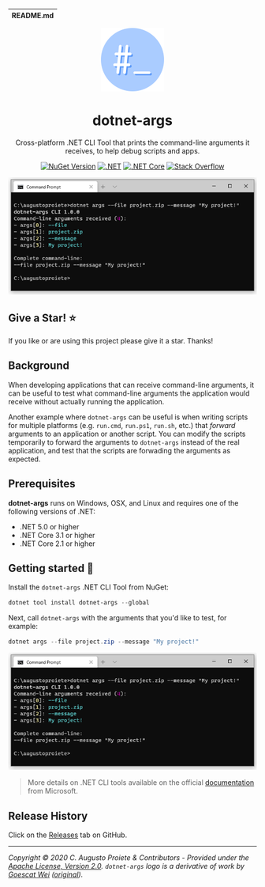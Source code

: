 | README.md |
|:---|

<div align="center">

![dotnet-args](asset/dotnet-args-logo.png)

</div>

<h1 align="center">dotnet-args</h1>
<div align="center">

 Cross-platform .NET CLI Tool that prints the command-line arguments it receives, to help debug scripts and apps.

[![NuGet Version](http://img.shields.io/nuget/v/dotnet-args.svg?style=flat-square)](https://www.nuget.org/packages/dotnet-args/) [![.NET](https://img.shields.io/badge/.NET%20-%3E%3D%205.0-512bd4)](https://dotnet.microsoft.com/download) [![.NET Core](https://img.shields.io/badge/.NET%20Core-%3E%3D%202.1-512bd4)](https://dotnet.microsoft.com/download) [![Stack Overflow](https://img.shields.io/badge/stack%20overflow-dotnet--tool-orange.svg?style=flat-square)](http://stackoverflow.com/questions/tagged/dotnet-tool)

![Screenshot of dotnet-args in action](asset/dotnet-args-screenshot.png)

</div>

## Give a Star! :star:

If you like or are using this project please give it a star. Thanks!

## Background

When developing applications that can receive command-line arguments, it can be useful to test what command-line arguments the application would receive without actually running the application.

Another example where `dotnet-args` can be useful is when writing scripts for multiple platforms (e.g. `run.cmd`, `run.ps1`, `run.sh`, etc.) that _forward_ arguments to an application or another script. You can modify the scripts temporarily to forward the arguments to `dotnet-args` instead of the real application, and test that the scripts are forwading the arguments as expected.

## Prerequisites

**dotnet-args** runs on Windows, OSX, and Linux and requires one of the following versions of .NET:
- .NET 5.0 or higher
- .NET Core 3.1 or higher
- .NET Core 2.1 or higher

## Getting started :rocket:

Install the `dotnet-args` .NET CLI Tool from NuGet:

```powershell
dotnet tool install dotnet-args --global
```

Next, call `dotnet-args` with the arguments that you'd like to test, for example:

```powershell
dotnet args --file project.zip --message "My project!"
```

![Screenshot of dotnet-args in action](asset/dotnet-args-screenshot.png)

> More details on .NET CLI tools available on the official [documentation](https://docs.microsoft.com/en-us/dotnet/core/tools/global-tools) from Microsoft.

## Release History

Click on the [Releases](https://github.com/augustoproiete/dotnet-args/releases) tab on GitHub.

---

_Copyright &copy; 2020 C. Augusto Proiete & Contributors - Provided under the [Apache License, Version 2.0](LICENSE). `dotnet-args` logo is a derivative of work by [Goescat Wei](https://www.iconfinder.com/goescat) ([original](https://www.iconfinder.com/icons/3246759/cli_command_root_software_terminal_icon))._

